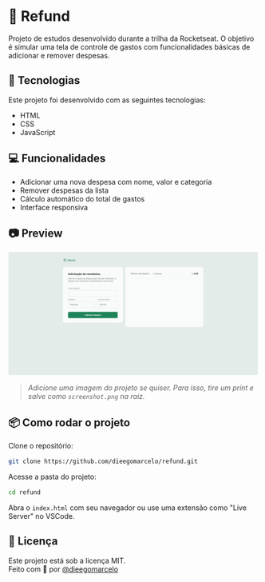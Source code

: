 # 💸 Refund

Projeto de estudos desenvolvido durante a trilha da Rocketseat. O objetivo é simular uma tela de controle de gastos com funcionalidades básicas de adicionar e remover despesas.

## 🚀 Tecnologias

Este projeto foi desenvolvido com as seguintes tecnologias:

- HTML
- CSS
- JavaScript

## 💻 Funcionalidades

- Adicionar uma nova despesa com nome, valor e categoria
- Remover despesas da lista
- Cálculo automático do total de gastos
- Interface responsiva

## 📷 Preview

<img src="./screenshot.png" alt="Prévia da aplicação" width="500">

> *Adicione uma imagem do projeto se quiser. Para isso, tire um print e salve como `screenshot.png` na raiz.*

## 📦 Como rodar o projeto

Clone o repositório:

```bash
git clone https://github.com/dieegomarcelo/refund.git
```

Acesse a pasta do projeto:

```bash
cd refund
```

Abra o `index.html` com seu navegador ou use uma extensão como "Live Server" no VSCode.

## 📝 Licença

Este projeto está sob a licença MIT.  
Feito com 💙 por [@dieegomarcelo](https://github.com/dieegomarcelo)
